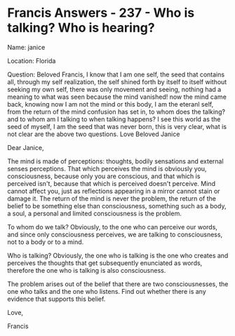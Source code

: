 # Francis Answers - 237 - Who is talking? Who is hearing?

  

Name: janice&nbsp;  

Location: Florida&nbsp;  

Question: Beloved Francis, I know that I am one self, the seed that contains all, through my self realization, the self shined forth by itself to itself without seeking my own self, there was only movement and seeing, nothing had a meaning to what was seen because the mind vanished! now the mind came back, knowing now I am not the mind or this body, I am the eteranl self, from the return of the mind confusion has set in, to whom does the talking? and to whom am I talking to when talking happens? I see this world as the seed of myself, I am the seed that was never born, this is very clear, what is not clear are the above two questions. Love Beloved Janice

Dear Janice,

The mind is made of perceptions: thoughts, bodily sensations and external senses perceptions. That which perceives the mind is obviously you, consciousness, because only you are conscious, and that which is perceived isn't, because that which is perceived doesn't perceive. Mind cannot affect you, just as reflections appearing in a mirror cannot stain or damage it. The return of the mind is never the problem, the return of the belief to be something else than consciousness, something such as a body, a soul, a personal and limited consciousness is the problem.

To whom do we talk? Obviously, to the one who can perceive our words, and since only consciousness perceives, we are talking to consciousness, not to a body or to a mind.

Who is talking? Obviously, the one who is talking is the one who creates and perceives the thoughts that get subsequently enunciated as words, therefore the one who is talking is also consciousness.

The problem arises out of the belief that there are two consciousnesses, the one who talks and the one who listens. Find out whether there is any evidence that supports this belief.

Love,

Francis  


